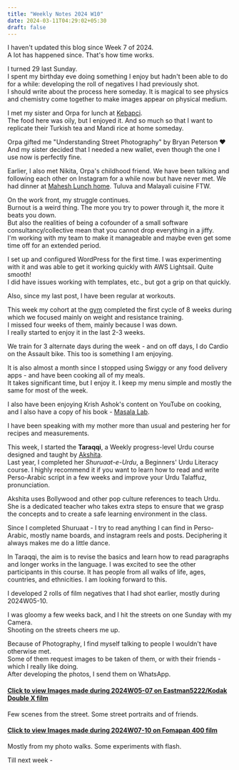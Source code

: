 ```yaml
---
title: "Weekly Notes 2024 W10"
date: 2024-03-11T04:29:02+05:30
draft: false
---
```


I haven't updated this blog since Week 7 of 2024. \
A lot has happened since. That's how time works.

I turned 29 last Sunday. \
I spent my birthday eve doing something I enjoy but hadn't been able to do for a while: developing the roll of negatives I had previously shot. \
I should write about the process here someday. It is magical to see physics and chemistry come together to make images appear on physical medium.

I met my sister and Orpa for lunch at [Kebapci](https://maps.app.goo.gl/Ma9xEfBaQ2TB4fZt7). \
The food here was oily, but I enjoyed it. And so much so that I want to replicate their Turkish tea and Mandi rice at home someday.

Orpa gifted me "Understanding Street Photography" by Bryan Peterson ❤️ \
And my sister decided that I needed a new wallet, even though the one I use now is perfectly fine.

Earlier, I also met Nikita, Orpa's childhood friend. We have been talking and following each other on Instagram for a while now but have never met. We had dinner at [Mahesh Lunch home](https://maps.app.goo.gl/SciZsHJ9Mc91B56R8). Tuluva and Malayali cuisine FTW.

On the work front, my struggle continues. \
Burnout is a weird thing. The more you try to power through it, the more it beats you down. \
But also the realities of being a cofounder of a small software consultancy/collective mean that you cannot drop everything in a jiffy. \
I'm working with my team to make it manageable and maybe even get some time off for an extended period.

I set up and configured WordPress for the first time. I was experimenting with it and was able to get it working quickly with AWS Lightsail. Quite smooth! \
I did have issues working with templates, etc., but got a grip on that quickly.

Also, since my last post, I have been regular at workouts.

This week my cohort at the [gym](https://maps.app.goo.gl/tVWCXCNdTeaVvrTF6) completed the first cycle of 8 weeks during which we focused mainly on weight and resistance training. \
I missed four weeks of them, mainly because I was down. \
I really started to enjoy it in the last 2-3 weeks.

We train for 3 alternate days during the week - and on off days, I do Cardio on the Assault bike. This too is something I am enjoying.

It is also almost a month since I stopped using Swiggy or any food delivery apps - and have been cooking all of my meals. \
It takes significant time, but I enjoy it. I keep my menu simple and mostly the same for most of the week.

I also have been enjoying Krish Ashok's content on YouTube on cooking, and I also have a copy of his book - [Masala Lab](https://www.amazon.in/Masala-Lab-Science-Indian-Cooking/dp/0143451375).

I have been speaking with my mother more than usual and pestering her for recipes and measurements.

This week, I started the **Taraqqi**, a Weekly progress-level Urdu course designed and taught by [Akshita](https://www.instagram.com/akshita.works). \
Last year, I completed her _Shuruaat-e-Urdu_, a Beginners' Urdu Literacy course. I highly recommend it if you want to learn how to read and write Perso-Arabic script in a few weeks and improve your Urdu Talaffuz, pronunciation.

Akshita uses Bollywood and other pop culture references to teach Urdu. She is a dedicated teacher who takes extra steps to ensure that we grasp the concepts and to create a safe learning environment in the class.

Since I completed Shuruaat - I try to read anything I can find in Perso-Arabic, mostly name boards, and instagram reels and posts. Deciphering it always makes me do a little dance.

In Taraqqi, the aim is to revise the basics and learn how to read paragraphs and longer works in the language. I was excited to see the other participants in this course. It has people from all walks of life, ages, countries, and ethnicities. I am looking forward to this.

I developed 2 rolls of film negatives that I had shot earlier, mostly during 2024W05-10.

I was gloomy a few weeks back, and I hit the streets on one Sunday with my Camera. \
Shooting on the streets cheers me up.

Because of Photography, I find myself talking to people I wouldn't have otherwise met. \
Some of them request images to be taken of them, or with their friends - which I really like doing. \
After developing the photos, I send them on WhatsApp.

#### [Click to view Images made during 2024W05-07 on Eastman5222/Kodak Double X film](https://silverhalide.kernelanxiety.dev/#2024w05w07)

Few scenes from the street. Some street portraits and of friends.

#### [Click to view Images made during 2024W07-10 on Fomapan 400 film](https://silverhalide.kernelanxiety.dev/#2024w07w10)

Mostly from my photo walks. Some experiments with flash.

Till next week -
